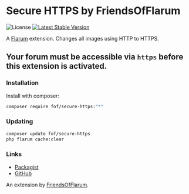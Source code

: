 # Secure HTTPS by FriendsOfFlarum

![License](https://img.shields.io/badge/license-MIT-blue.svg) [![Latest Stable Version](https://img.shields.io/packagist/v/fof/secure-https.svg)](https://packagist.org/packages/fof/secure-https)

A [Flarum](http://flarum.org) extension. Changes all images using HTTP to HTTPS.

## Your forum **must** be accessible via `https` before this extension is activated.

### Installation

Install with composer:

```sh
composer require fof/secure-https:"*"
```

### Updating

```sh
composer update fof/secure-https
php flarum cache:clear
```

### Links

- [Packagist](https://packagist.org/packages/fof/secure-https)
- [GitHub](https://github.com/FriendsOfFlarum/secure-https)

An extension by [FriendsOfFlarum](https://github.com/FriendsOfFlarum).
